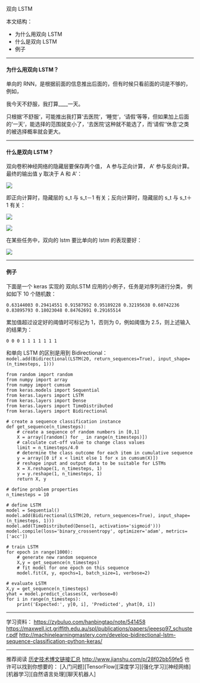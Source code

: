 双向 LSTM

本文结构：

- 为什么用双向 LSTM
- 什么是双向 LSTM
- 例子

---

#### 为什么用双向 LSTM？

单向的 RNN，是根据前面的信息推出后面的，但有时候只看前面的词是不够的，
例如，

我今天不舒服，我打算____一天。

只根据‘不舒服‘，可能推出我打算‘去医院‘，‘睡觉‘，‘请假‘等等，但如果加上后面的‘一天‘，能选择的范围就变小了，‘去医院‘这种就不能选了，而‘请假‘‘休息‘之类的被选择概率就会更大。

---

#### 什么是双向 LSTM？

双向卷积神经网络的隐藏层要保存两个值， A 参与正向计算， A' 参与反向计算。
最终的输出值 y 取决于 A 和 A'：

![](http://upload-images.jianshu.io/upload_images/1667471-ad054c3a8b703f28.png?imageMogr2/auto-orient/strip%7CimageView2/2/w/1240)

即正向计算时，隐藏层的 s_t 与 s_t－1 有关；反向计算时，隐藏层的 s_t 与 s_t＋1 有关：

![](http://upload-images.jianshu.io/upload_images/1667471-b6dddc4e9d2b5fd4.png?imageMogr2/auto-orient/strip%7CimageView2/2/w/1240)

![](http://upload-images.jianshu.io/upload_images/1667471-d2e41409e1337748.png?imageMogr2/auto-orient/strip%7CimageView2/2/w/1240)

在某些任务中，双向的 lstm 要比单向的 lstm 的表现要好：

![](http://upload-images.jianshu.io/upload_images/1667471-bba99f50ee3d9784.png?imageMogr2/auto-orient/strip%7CimageView2/2/w/1240)

---

#### 例子

下面是一个 keras 实现的 双向LSTM 应用的小例子，任务是对序列进行分类，
例如如下 10 个随机数：

`0.63144003 0.29414551 0.91587952 0.95189228 0.32195638 0.60742236 0.83895793 0.18023048 0.84762691 0.29165514`

累加值超过设定好的阈值时可标记为 1，否则为 0，例如阈值为 2.5，则上述输入的结果为：

`0 0 0 1 1 1 1 1 1 1`

和单向 LSTM 的区别是用到 Bidirectional：
`model.add(Bidirectional(LSTM(20, return_sequences=True), input_shape=(n_timesteps, 1)))`


```
from random import random
from numpy import array
from numpy import cumsum
from keras.models import Sequential
from keras.layers import LSTM
from keras.layers import Dense
from keras.layers import TimeDistributed
from keras.layers import Bidirectional

# create a sequence classification instance
def get_sequence(n_timesteps):
	# create a sequence of random numbers in [0,1]
	X = array([random() for _ in range(n_timesteps)])
	# calculate cut-off value to change class values
	limit = n_timesteps/4.0
	# determine the class outcome for each item in cumulative sequence
	y = array([0 if x < limit else 1 for x in cumsum(X)])
	# reshape input and output data to be suitable for LSTMs
	X = X.reshape(1, n_timesteps, 1)
	y = y.reshape(1, n_timesteps, 1)
	return X, y

# define problem properties
n_timesteps = 10

# define LSTM
model = Sequential()
model.add(Bidirectional(LSTM(20, return_sequences=True), input_shape=(n_timesteps, 1)))
model.add(TimeDistributed(Dense(1, activation='sigmoid')))
model.compile(loss='binary_crossentropy', optimizer='adam', metrics=['acc'])

# train LSTM
for epoch in range(1000):
	# generate new random sequence
	X,y = get_sequence(n_timesteps)
	# fit model for one epoch on this sequence
	model.fit(X, y, epochs=1, batch_size=1, verbose=2)
	
# evaluate LSTM
X,y = get_sequence(n_timesteps)
yhat = model.predict_classes(X, verbose=0)
for i in range(n_timesteps):
	print('Expected:', y[0, i], 'Predicted', yhat[0, i])

```

---

学习资料：
https://zybuluo.com/hanbingtao/note/541458
https://maxwell.ict.griffith.edu.au/spl/publications/papers/ieeesp97_schuster.pdf
http://machinelearningmastery.com/develop-bidirectional-lstm-sequence-classification-python-keras/

---
推荐阅读 [历史技术博文链接汇总](http://www.jianshu.com/p/28f02bb59fe5)
http://www.jianshu.com/p/28f02bb59fe5
也许可以找到你想要的：
[入门问题][TensorFlow][深度学习][强化学习][神经网络][机器学习][自然语言处理][聊天机器人]
